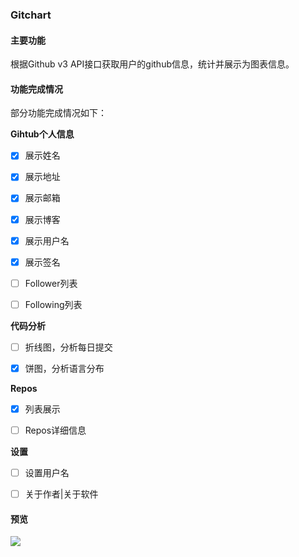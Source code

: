 ### Gitchart

#### 主要功能

根据Github v3 API接口获取用户的github信息，统计并展示为图表信息。

#### 功能完成情况

部分功能完成情况如下：

**Gihtub个人信息**

- [x] 展示姓名

- [x] 展示地址

- [x] 展示邮箱

- [x] 展示博客

- [x] 展示用户名

- [x] 展示签名

- [ ] Follower列表

- [ ] Following列表

**代码分析**

-[ ] 折线图，分析每日提交

-[x] 饼图，分析语言分布

**Repos**

-[x] 列表展示

-[ ] Repos详细信息

**设置**

-[ ] 设置用户名

-[ ] 关于作者|关于软件

#### 预览

![](https://ws1.sinaimg.cn/large/9876e666gy1fptlp69abtj227t1d9h79.jpg)